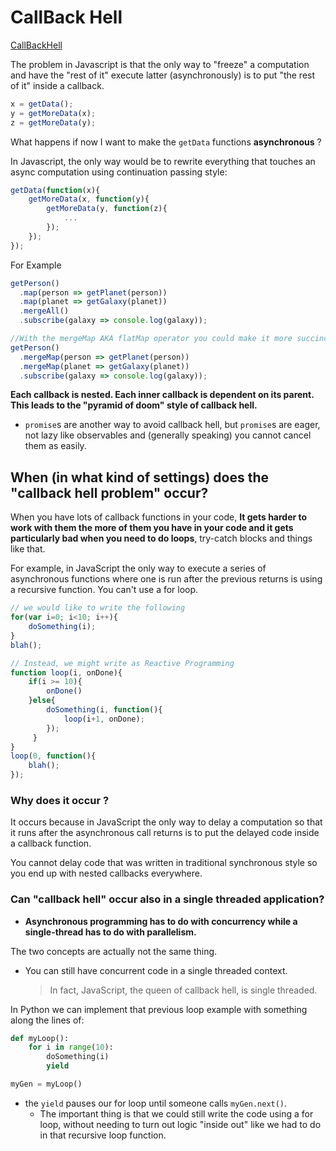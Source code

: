 # CallBack Hell

[CallBackHell](https://stackoverflow.com/questions/25098066/what-is-callback-hell-and-how-and-why-does-rx-solve-it)   
[](https://ithelp.ithome.com.tw/articles/10206555)

The problem in Javascript is that the only way to "freeze" a computation and have the "rest of it" execute latter (asynchronously) is to put "the rest of it" inside a callback.  
```javascript
x = getData();
y = getMoreData(x);
z = getMoreData(y);
```

What happens if now I want to make the `getData` functions **asynchronous** ? 

In Javascript, the only way would be to rewrite everything that touches an async computation using continuation passing style:
```javascript
getData(function(x){
    getMoreData(x, function(y){
        getMoreData(y, function(z){ 
            ...
        });
    });
});
```

For Example 
```javascript
getPerson()
  .map(person => getPlanet(person))
  .map(planet => getGalaxy(planet))
  .mergeAll()
  .subscribe(galaxy => console.log(galaxy));

//With the mergeMap AKA flatMap operator you could make it more succinct  
getPerson()
  .mergeMap(person => getPlanet(person))
  .mergeMap(planet => getGalaxy(planet))
  .subscribe(galaxy => console.log(galaxy));
```

**Each callback is nested. Each inner callback is dependent on its parent. This leads to the "pyramid of doom" style of callback hell.**
- `promise`s are another way to avoid callback hell, but `promise`s are eager, not lazy like observables and (generally speaking) you cannot cancel them as easily.

## When (in what kind of settings) does the "callback hell problem" occur?

When you have lots of callback functions in your code, **It gets harder to work with them the more of them you have in your code and it gets particularly bad when you need to do loops**, try-catch blocks and things like that.

For example, in JavaScript the only way to execute a series of asynchronous functions where one is run after the previous returns is using a recursive function. 
You can't use a for loop.
```javascript
// we would like to write the following
for(var i=0; i<10; i++){
    doSomething(i);
}
blah();

// Instead, we might write as Reactive Programming
function loop(i, onDone){
    if(i >= 10){
        onDone()
    }else{
        doSomething(i, function(){
            loop(i+1, onDone);
        });
     }
}
loop(0, function(){
    blah();
});
```

### Why does it occur ?

It occurs because in JavaScript the only way to delay a computation so that it runs after the asynchronous call returns is to put the delayed code inside a callback function. 

You cannot delay code that was written in traditional synchronous style so you end up with nested callbacks everywhere.

### Can "callback hell" occur also in a single threaded application?

- **Asynchronous programming has to do with concurrency while a single-thread has to do with parallelism.** 

The two concepts are actually not the same thing.   

- You can still have concurrent code in a single threaded context. 
    > In fact, JavaScript, the queen of callback hell, is single threaded.


In Python we can implement that previous loop example with something along the lines of:
```python
def myLoop():
    for i in range(10):
        doSomething(i)
        yield

myGen = myLoop()
```
- the `yield` pauses our for loop until someone calls `myGen.next()`. 
    - The important thing is that we could still write the code using a for loop, without needing to turn out logic "inside out" like we had to do in that recursive loop function.